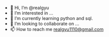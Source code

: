 - 👋 Hi, I’m @realgyu
- 👀 I’m interested in ...
- 🌱 I’m currently learning python and sql.
- 💞️ I’m looking to collaborate on ...
- 📫 How to reach me realgyu1110@gmail.com

<!---
realgyu/realgyu is a ✨ special ✨ repository because its `README.md` (this file) appears on your GitHub profile.
You can click the Preview link to take a look at your changes.
--->
